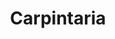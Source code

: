 ---
image_path: /assets/img/servicos/carpintaria.jpg
title: Carpintaria
description: Fabricamos diversos productos na nossa carpintaria, equipada com tecnologias que permitem a execução de vários serviços e fabricação de vários productos de madeira. Clique no ícone de email para entrar em contacto conosco ou para mais informações.
level: 3
---